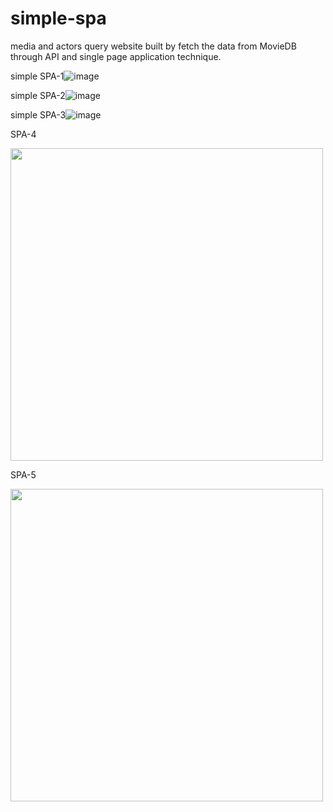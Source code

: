 # simple-spa

media and actors query website built by fetch the data from MovieDB through API and single page application technique.


simple SPA-1![image](https://user-images.githubusercontent.com/72397626/117518607-69218580-af6e-11eb-89cf-e61a9912ba5a.png)


simple SPA-2![image](https://user-images.githubusercontent.com/72397626/117518611-6c1c7600-af6e-11eb-92d0-c93a9fa93c7b.png)

simple SPA-3![image](https://user-images.githubusercontent.com/72397626/117518614-6e7ed000-af6e-11eb-8082-b41f81ed6cd7.png)

SPA-4

<img src="https://user-images.githubusercontent.com/72397626/117518618-72125700-af6e-11eb-97de-7465985350c7.png" width="500">

SPA-5

<img src="https://user-images.githubusercontent.com/72397626/117518622-7474b100-af6e-11eb-8096-31747f671704.png" width="500">
